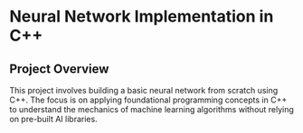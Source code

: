 # Neural Network Implementation in C++

## Project Overview
This project involves building a basic neural network from scratch using C++. The focus is on applying foundational programming concepts in C++ to understand the mechanics of machine learning algorithms without relying on pre-built AI libraries.